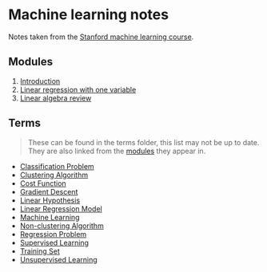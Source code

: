 # Machine learning notes

Notes taken from the [Stanford machine learning course](https://www.coursera.org/learn/machine-learning).

## Modules

<!-- modules:start -->
1. [Introduction](1_introduction.ipynb)
1. [Linear regression with one variable](2_linear_regression_with_one_variable.ipynb)
1. [Linear algebra review](3_linear_algebra_review.ipynb)
<!-- modules:end -->

## Terms

> These can be found in the terms folder, this list may not be up to date. They are also linked from the [modules](#modules) they appear in.

<!-- terms:start -->
- [Classification Problem](terms/classification_problem.ipynb)
- [Clustering Algorithm](terms/clustering_algorithm.ipynb)
- [Cost Function](terms/cost_function.ipynb)
- [Gradient Descent](terms/gradient_descent.ipynb)
- [Linear Hypothesis](terms/linear_hypothesis.ipynb)
- [Linear Regression Model](terms/linear_regression_model.ipynb)
- [Machine Learning](terms/machine_learning.ipynb)
- [Non-clustering Algorithm](terms/non-clustering_algorithm.ipynb)
- [Regression Problem](terms/regression_problem.ipynb)
- [Supervised Learning](terms/supervised_learning.ipynb)
- [Training Set](terms/training_set.ipynb)
- [Unsupervised Learning](terms/unsupervised_learning.ipynb)
<!-- terms:end -->
